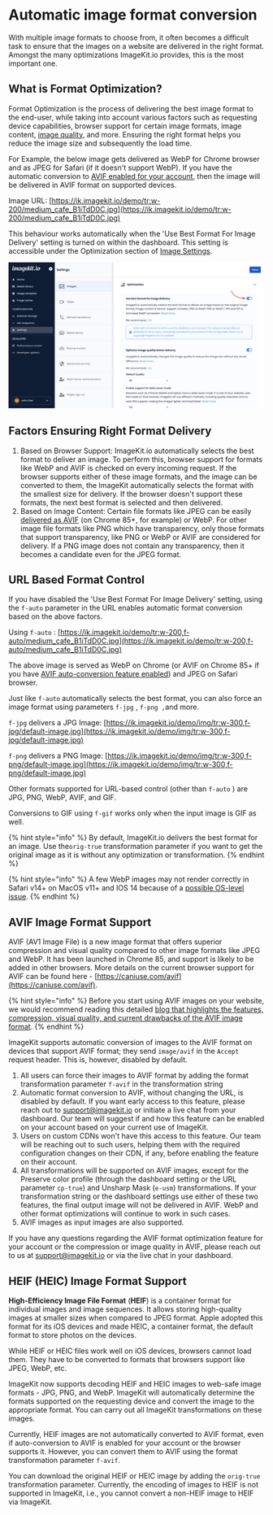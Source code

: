 # Automatic image format conversion

With multiple image formats to choose from, it often becomes a difficult task to ensure that the images on a website are delivered in the right format. Amongst the many optimizations ImageKit.io provides, this is the most important one.

## What is Format Optimization?

Format Optimization is the process of delivering the best image format to the end-user, while taking into account various factors such as requesting device capabilities, browser support for certain image formats, image content, [image quality](quality-optimization.md), and more. Ensuring the right format helps you reduce the image size and subsequently the load time.

For Example, the below image gets delivered as WebP for Chrome browser and as JPEG for Safari (if it doesn't support WebP). If you have the automatic conversion to [AVIF enabled for your account](automatic-image-format-conversion.md#avif-image-format-support), then the image will be delivered in AVIF format on supported devices.

Image URL: [https://ik.imagekit.io/demo/tr:w-200/medium_cafe_B1iTdD0C.jpg](https://ik.imagekit.io/demo/tr:w-200/medium_cafe_B1iTdD0C.jpg)

This behaviour works automatically when the 'Use Best Format For Image Delivery' setting is turned on within the dashboard. This setting is accessible under the Optimization section of [Image Settings](https://imagekit.io/dashboard?redirectTo=settings#settings).

![](../../.gitbook/assets/best-image-format-settings.png)

## Factors Ensuring Right Format Delivery

1. Based on Browser Support: ImageKit.io automatically selects the best format to deliver an image. To perform this, browser support for formats like WebP and AVIF is checked on every incoming request. If the browser supports either of these image formats, and the image can be converted to them, the ImageKit automatically selects the format with the smallest size for delivery. If the browser doesn't support these formats, the next best format is selected and then delivered.
2. Based on Image Content: Certain file formats like JPEG can be easily [delivered as AVIF](automatic-image-format-conversion.md#avif-image-format-support) (on Chrome 85+, for example) or WebP. For other image file formats like PNG which have transparency, only those formats that support transparency, like PNG or WebP or AVIF are considered for delivery. If a PNG image does not contain any transparency, then it becomes a candidate even for the JPEG format.

## URL Based Format Control

If you have disabled the 'Use Best Format For Image Delivery' setting, using the `f-auto` parameter in the URL enables automatic format conversion based on the above factors.

Using `f-auto` : [https://ik.imagekit.io/demo/tr:w-200,f-auto/medium_cafe_B1iTdD0C.jpg](https://ik.imagekit.io/demo/tr:w-200,f-auto/medium_cafe_B1iTdD0C.jpg)

The above image is served as WebP on Chrome (or AVIF on Chrome 85+ if you have [AVIF auto-conversion feature enabled](automatic-image-format-conversion.md#avif-image-format-support)) and JPEG on Safari browser.

Just like `f-auto` automatically selects the best format, you can also force an image format using parameters `f-jpg` , `f-png ,`and more.

`f-jpg` delivers a JPG Image: [https://ik.imagekit.io/demo/img/tr:w-300,f-jpg/default-image.jpg](https://ik.imagekit.io/demo/img/tr:w-300,f-jpg/default-image.jpg)

`f-png` delivers a PNG Image: [https://ik.imagekit.io/demo/img/tr:w-300,f-png/default-image.jpg](https://ik.imagekit.io/demo/img/tr:w-300,f-png/default-image.jpg)

Other formats supported for URL-based control (other than `f-auto` ) are JPG, PNG, WebP, AVIF, and GIF.

Conversions to GIF using `f-gif` works only when the input image is GIF as well.

{% hint style="info" %}
By default, ImageKit.io delivers the best format for an image. Use the`orig-true` transformation parameter if you want to get the original image as it is without any optimization or transformation.
{% endhint %}

{% hint style="info" %}
A few WebP images may not render correctly in Safari v14+ on MacOS v11+ and IOS 14 because of a [possible OS-level issue](https://bugs.webkit.org/show_bug.cgi?id=219977).
{% endhint %}

## AVIF Image Format Support

AVIF (AV1 Image File) is a new image format that offers superior compression and visual quality compared to other image formats like JPEG and WebP. It has been launched in Chrome 85, and support is likely to be added in other browsers. More details on the current browser support for AVIF can be found here - [https://caniuse.com/avif](https://caniuse.com/avif).

{% hint style="info" %}
Before you start using AVIF images on your website, we would recommend reading this detailed [blog that highlights the features, compression, visual quality, and current drawbacks of the AVIF image format](https://imagekit.io/blog/automatic-avif-image-optimization-imagekit/).
{% endhint %}

ImageKit supports automatic conversion of images to the AVIF format on devices that support AVIF format; they send `image/avif` in the `Accept` request header. This is, however, disabled by default.

1. All users can force their images to AVIF format by adding the format transformation parameter `f-avif` in the transformation string
2. Automatic format conversion to AVIF, without changing the URL, is disabled by default. If you want early access to this feature, please reach out to support@imagekit.io or initiate a live chat from your dashboard. Our team will suggest if and how this feature can be enabled on your account based on your current use of ImageKit.
3. Users on custom CDNs won't have this access to this feature. Our team will be reaching out to such users, helping them with the required configuration changes on their CDN, if any, before enabling the feature on their account.
4. All transformations will be supported on AVIF images, except for the Preserve color profile (through the dashboard setting or the URL parameter `cp-true`) and Unsharp Mask (`e-usm`) transformations. If your transformation string or the dashboard settings use either of these two features, the final output image will not be delivered in AVIF. WebP and other format optimizations will continue to work in such cases.
5. AVIF images as input images are also supported.

If you have any questions regarding the AVIF format optimization feature for your account or the compression or image quality in AVIF, please reach out to us at support@imagekit.io or via the live chat in your dashboard.

## HEIF (HEIC) Image Format Support

**High-Efficiency Image File Format** (**HEIF**) is a container format for individual images and image sequences. It allows storing high-quality images at smaller sizes when compared to JPEG format. Apple adopted this format for its iOS devices and made HEIC, a container format, the default format to store photos on the devices.

While HEIF or HEIC files work well on iOS devices, browsers cannot load them. They have to be converted to formats that browsers support like JPEG, WebP, etc.

ImageKit now supports decoding HEIF and HEIC images to web-safe image formats - JPG, PNG, and WebP. ImageKit will automatically determine the formats supported on the requesting device and convert the image to the appropriate format. You can carry out all ImageKit transformations on these images.

Currently, HEIF images are not automatically converted to AVIF format, even if auto-conversion to AVIF is enabled for your account or the browser supports it. However, you can convert them to AVIF using the format transformation parameter `f-avif`.

You can download the original HEIF or HEIC image by adding the `orig-true` transformation parameter. Currently, the encoding of images to HEIF is not supported in ImageKit, i.e., you cannot convert a non-HEIF image to HEIF via ImageKit.

